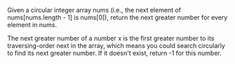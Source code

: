 Given a circular integer array nums (i.e., the next element of nums[nums.length - 1] is nums[0]), return the next greater number for every element in nums.

The next greater number of a number x is the first greater number to its traversing-order next in the array, which means you could search circularly to find its next greater number. If it doesn't exist, return -1 for this number.
